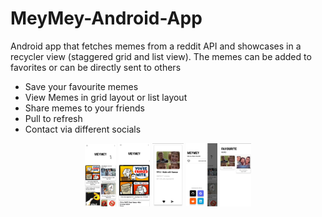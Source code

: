 # MeyMey-Android-App
Android app that fetches memes from a reddit API and showcases in a recycler view (staggered grid and list view). The memes can be added to favorites or can be directly sent to others

- Save your favourite memes
- View Memes in grid layout or list layout
- Share memes to your friends
- Pull to refresh 
- Contact via different socials

<p align="center">
  <img src="/screenshots/1.jpg" width="50" title="screenshot 1 (home screen grid view)">
  <img src="/screenshots/2.jpg" width="50" title="screenshot 2 (home screen list view)">
  <img src="/screenshots/3.jpg" width="50" title="screenshot 3 (meme screen)">
  <img src="/screenshots/4.jpg" width="50" title="screenshot 4 (home screen drawer)">
  <img src="/screenshots/5.jpg" width="50" title="screenshot 5 (favorites)">
</p>
